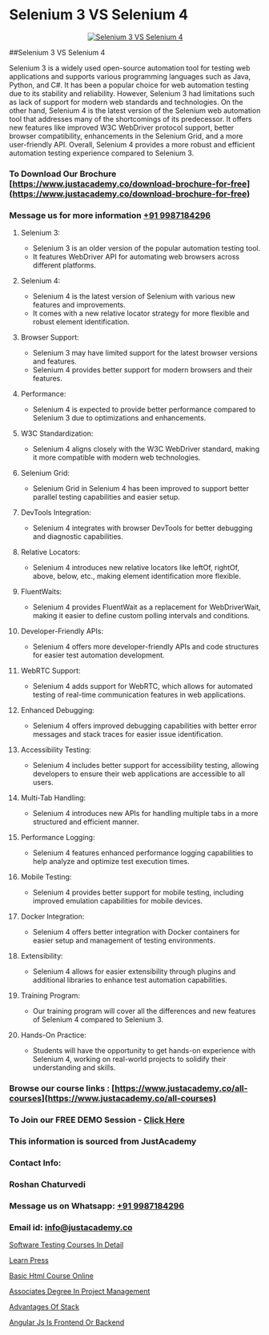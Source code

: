 # Selenium 3 VS Selenium 4

<p align="center">
  <a href="https://justacademy.co/course-detail/selenium-training">
    <img src="https://justacademy.co/storage2/course_image/1676637863_course_image.webp" alt="Selenium 3 VS Selenium 4">
  </a>
</p>
##Selenium 3 VS Selenium 4

Selenium 3 is a widely used open-source automation tool for testing web applications and supports various programming languages such as Java, Python, and C#. It has been a popular choice for web automation testing due to its stability and reliability. However, Selenium 3 had limitations such as lack of support for modern web standards and technologies. On the other hand, Selenium 4 is the latest version of the Selenium web automation tool that addresses many of the shortcomings of its predecessor. It offers new features like improved W3C WebDriver protocol support, better browser compatibility, enhancements in the Selenium Grid, and a more user-friendly API. Overall, Selenium 4 provides a more robust and efficient automation testing experience compared to Selenium 3.
### To Download Our Brochure [https://www.justacademy.co/download-brochure-for-free](https://www.justacademy.co/download-brochure-for-free)
### Message us for more information [+91 9987184296](https://api.whatsapp.com/send?phone=919987184296)
1) Selenium 3:
   - Selenium 3 is an older version of the popular automation testing tool.
   - It features WebDriver API for automating web browsers across different platforms.
   
2) Selenium 4:
   - Selenium 4 is the latest version of Selenium with various new features and improvements.
   - It comes with a new relative locator strategy for more flexible and robust element identification.
   
3) Browser Support:
   - Selenium 3 may have limited support for the latest browser versions and features.
   - Selenium 4 provides better support for modern browsers and their features.
   
4) Performance:
   - Selenium 4 is expected to provide better performance compared to Selenium 3 due to optimizations and enhancements.
   
5) W3C Standardization:
   - Selenium 4 aligns closely with the W3C WebDriver standard, making it more compatible with modern web technologies.
   
6) Selenium Grid:
   - Selenium Grid in Selenium 4 has been improved to support better parallel testing capabilities and easier setup.
   
7) DevTools Integration:
   - Selenium 4 integrates with browser DevTools for better debugging and diagnostic capabilities.
   
8) Relative Locators:
   - Selenium 4 introduces new relative locators like leftOf, rightOf, above, below, etc., making element identification more flexible.
   
9) FluentWaits:
   - Selenium 4 provides FluentWait as a replacement for WebDriverWait, making it easier to define custom polling intervals and conditions.
   
10) Developer-Friendly APIs:
    - Selenium 4 offers more developer-friendly APIs and code structures for easier test automation development.
    
11) WebRTC Support:
    - Selenium 4 adds support for WebRTC, which allows for automated testing of real-time communication features in web applications.
    
12) Enhanced Debugging:
    - Selenium 4 offers improved debugging capabilities with better error messages and stack traces for easier issue identification.
    
13) Accessibility Testing:
    - Selenium 4 includes better support for accessibility testing, allowing developers to ensure their web applications are accessible to all users.
    
14) Multi-Tab Handling:
    - Selenium 4 introduces new APIs for handling multiple tabs in a more structured and efficient manner.
    
15) Performance Logging:
    - Selenium 4 features enhanced performance logging capabilities to help analyze and optimize test execution times.
    
16) Mobile Testing:
    - Selenium 4 provides better support for mobile testing, including improved emulation capabilities for mobile devices.
    
17) Docker Integration:
    - Selenium 4 offers better integration with Docker containers for easier setup and management of testing environments.
    
18) Extensibility:
    - Selenium 4 allows for easier extensibility through plugins and additional libraries to enhance test automation capabilities.
    
19) Training Program:
    - Our training program will cover all the differences and new features of Selenium 4 compared to Selenium 3.
    
20) Hands-On Practice:
    - Students will have the opportunity to get hands-on experience with Selenium 4, working on real-world projects to solidify their understanding and skills.

### Browse our course links : [https://www.justacademy.co/all-courses](https://www.justacademy.co/all-courses) 
### To Join our FREE DEMO Session - [Click Here](https://www.justacademy.co/register-for-course-demo)


### This information is sourced from JustAcademy
### Contact Info:
### Roshan Chaturvedi
### Message us on Whatsapp: [+91 9987184296](https://api.whatsapp.com/send?phone=919987184296)
### Email id: [info@justacademy.co](mailto:info@justacademy.co)
                
[Software Testing Courses In Detail](https://www.linkedin.com/pulse/software-testing-courses-detail-justacademy-thane-xlrkc?trackingId=4tyPL2GpvKxOwnMjETgw1w%3D%3D&lipi=urn%3Ali%3Apage%3Ad_flagship3_company_admin%3B8x4oZRFoSmO4CZ5ThOfedg%3D%3D)

[Learn Press](https://www.linkedin.com/pulse/learn-press-justacademy-berlin-ag2hc/)

[Basic Html Course Online](https://medium.com/@akanshapatil/basic-html-course-online-d40ff1ea9b51)

[Associates Degree In Project Management](https://medium.com/@mistersumit961/associates-degree-in-project-management-fe8e25ec336e)

[Advantages Of Stack](https://justacademyin.github.io/justacademy/advantages-of-stack)

[Angular Js Is Frontend Or Backend](https://justacademyin.github.io/Articles/Angular-Js-Is-Frontend-Or-Backend)

